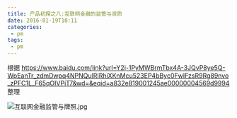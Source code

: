 ```yaml
---
title: 产品初探之八:互联网金融的监管与资质
date: 2016-01-19T10:11
categories:
 - pm
tags:
 - pm
---
```


根据 https://www.baidu.com/link?url=Y2j-1PyMWBrmTbx4A-3JQvP8ye5Q-WpEanTr_zdmDwpq4NPNQulRIRhiXKnMcu523EP4bByc0FwIFzsR9Rg89nvo_zPFC1L_F65qOIVPiT7&wd=&eqid=a832e819001245ae00000004569d9994 整理

![互联网金融监管与牌照.jpg](http://upload-images.jianshu.io/upload_images/30140-56b8656abc430337.jpg?imageMogr2/auto-orient/strip%7CimageView2/2/w/1240)